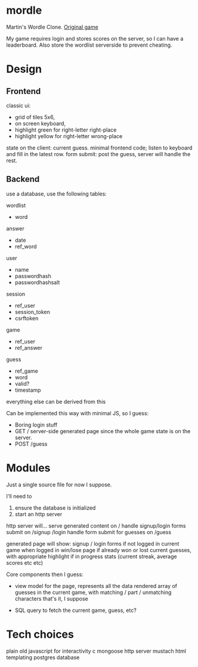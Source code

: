 mordle
======

Martin's Wordle Clone. [Original game](https://powerlanguage.co.uk/wordle)

My game requires login and stores scores on the server, so I can have a leaderboard. Also store the wordlist serverside to prevent cheating.

# Design

## Frontend

classic ui:
- grid of tiles 5x6, 
- on screen keyboard,
- highlight green for right-letter right-place
- highlight yellow for right-letter wrong-place

state on the client: current guess.
minimal frontend code; listen to keyboard and fill in the latest row.
form submit: post the guess, server will handle the rest.

## Backend

use a database, use the following tables:

wordlist 
- word

answer
- date
- ref_word

user
- name
- passwordhash
- passwordhashsalt

session
- ref_user
- session_token
- csrftoken

game
- ref_user
- ref_answer

guess
- ref_game
- word
- valid?
- timestamp

everything else can be derived from this 

Can be implemented this way with minimal JS, so I guess:
- Boring login stuff
- GET /
server-side generated page since the whole game state is on the server.
- POST /guess

# Modules

Just a single source file for now I suppose.

I'll need to 
1. ensure the database is initialized
2. start an http server

http server will... 
serve generated content on /
handle signup/login forms submit on /signup /login
handle form submit for guesses on /guess

generated page will show:
signup / login forms if not logged in
current game when logged in
  win/lose page if already won or lost
  current guesses, with appropriate highlight if in progress
  stats (current streak, average scores etc etc)


Core components then I guess: 
- view model for the page, represents all the data rendered
array of guesses in the current game, 
with matching / part / unmatching characters
that's it, I suppose

- SQL query to fetch the current game, guess, etc?

# Tech choices

plain old javascript for interactivity
c
mongoose http server
mustach html templating
postgres database

